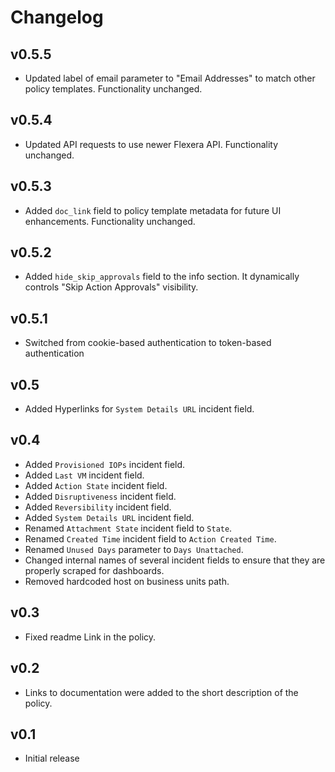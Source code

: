 # Changelog

## v0.5.5

- Updated label of email parameter to "Email Addresses" to match other policy templates. Functionality unchanged.

## v0.5.4

- Updated API requests to use newer Flexera API. Functionality unchanged.

## v0.5.3

- Added `doc_link` field to policy template metadata for future UI enhancements. Functionality unchanged.

## v0.5.2

- Added `hide_skip_approvals` field to the info section. It dynamically controls "Skip Action Approvals" visibility.

## v0.5.1

- Switched from cookie-based authentication to token-based authentication

## v0.5

- Added Hyperlinks for `System Details URL` incident field.

## v0.4

- Added `Provisioned IOPs` incident field.
- Added `Last VM` incident field.
- Added `Action State` incident field.
- Added `Disruptiveness` incident field.
- Added `Reversibility` incident field.
- Added `System Details URL` incident field.
- Renamed `Attachment State` incident field to `State`.
- Renamed `Created Time` incident field to `Action Created Time`.
- Renamed `Unused Days` parameter to `Days Unattached`.
- Changed internal names of several incident fields to ensure that they are properly scraped for dashboards.
- Removed hardcoded host on business units path.

## v0.3

- Fixed readme Link in the policy.

## v0.2

- Links to documentation were added to the short description of the policy.

## v0.1

- Initial release
